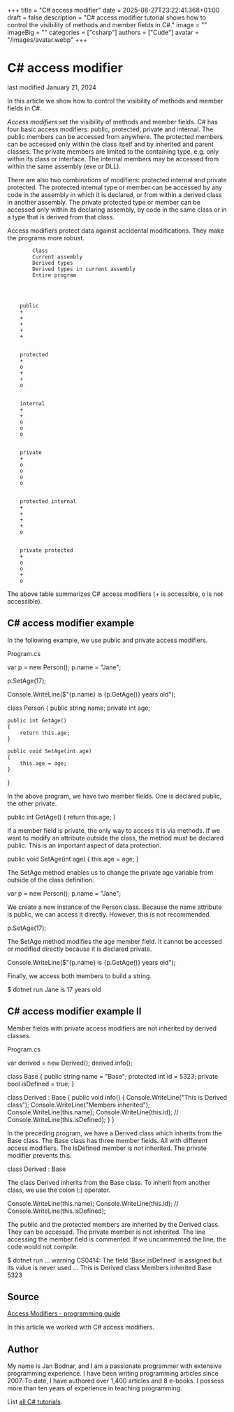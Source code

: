+++
title = "C# access modifier"
date = 2025-08-27T23:22:41.368+01:00
draft = false
description = "C# access modifier tutorial shows how to control the visibility of methods and member fields in C#."
image = ""
imageBig = ""
categories = ["csharp"]
authors = ["Cude"]
avatar = "/images/avatar.webp"
+++

# C# access modifier

last modified January 21, 2024

 

In this article we show how to control the visibility of methods and member
fields in C#.

*Access modifiers* set the visibility of methods and member fields.
C# has four basic access modifiers: public, protected,
private and internal. The public members
can be accessed from anywhere. The protected members can be
accessed only within the class itself and by inherited and parent classes. The
private members are limited to the containing type, e.g. only
within its class or interface. The internal members may be accessed
from within the same assembly (exe or DLL).

There are also two combinations of modifiers: protected internal
and private protected. The protected internal type or
member can be accessed by any code in the assembly in which it is declared, or
from within a derived class in another assembly. The private
protected type or member can be accessed only within its declaring
assembly, by code in the same class or in a type that is derived from that
class.

Access modifiers protect data against accidental modifications. They make
the programs more robust.

    
        
            
            Class
            Current assembly
            Derived types
            Derived types in current assembly
            Entire program
        
    

    
        public
        +
        +
        +
        +
        +
    
    
        protected
        +
        o
        +
        +
        o
    
    
        internal
        +
        +
        o
        o
        o
    
    
        private
        +
        o
        o
        o
        o
    
    
        protected internal
        +
        +
        +
        +
        o
    
    
        private protected
        +
        o
        o
        +
        o
    

The above table summarizes C# access modifiers (+ is accessible, o is not
accessible).

## C# access modifier example

In the following example, we use public and private access modifiers.

Program.cs
  

var p = new Person();
p.name = "Jane";

p.SetAge(17);

Console.WriteLine($"{p.name} is {p.GetAge()} years old");

class Person
{
    public string name;
    private int age;

    public int GetAge()
    {
        return this.age;
    }

    public void SetAge(int age)
    {
        this.age = age;
    }
}

In the above program, we have two member fields. One is declared public, the
other private.

public int GetAge()
{
    return this.age;
}

If a member field is private, the only way to access it is via
methods. If we want to modify an attribute outside the class, the method must be
declared public. This is an important aspect of data protection.

public void SetAge(int age)
{
    this.age = age;
}

The SetAge method enables us to change the private
age variable from outside of the class definition.

var p = new Person();
p.name = "Jane";

We create a new instance of the Person class. Because the name
attribute is public, we can access it directly. However, this is
not recommended.

p.SetAge(17);

The SetAge method modifies the age member field. It cannot be
accessed or modified directly because it is declared private.

Console.WriteLine($"{p.name} is {p.GetAge()} years old");

Finally, we access both members to build a string.

$ dotnet run
Jane is 17 years old

## C# access modifier example II

Member fields with private access modifiers are not inherited by
derived classes.

Program.cs
  

var derived = new Derived();
derived.info();

class Base
{
    public string name = "Base";
    protected int id = 5323;
    private bool isDefined = true;
}

class Derived : Base
{
    public void info()
    {
        Console.WriteLine("This is Derived class");
        Console.WriteLine("Members inherited");
        Console.WriteLine(this.name);
        Console.WriteLine(this.id);
        // Console.WriteLine(this.isDefined);
    }
}

In the preceding program, we have a Derived class which inherits
from the Base class. The Base class has three member
fields. All with different access modifiers. The isDefined member is not
inherited. The private modifier prevents this.

class Derived : Base

The class Derived inherits from the Base class. To
inherit from another class, we use the colon (:) operator.

Console.WriteLine(this.name);
Console.WriteLine(this.id);
// Console.WriteLine(this.isDefined);

The public and the protected members are inherited by
the Derived class. They can be accessed. The private
member is not inherited. The line accessing the member field is commented. If we
uncommented the line, the code would not compile.

$ dotnet run
... warning CS0414: The field 'Base.isDefined' is assigned but its value is 
never used ...
This is Derived class
Members inherited
Base
5323

## Source

[Access Modifiers - programming guide](https://learn.microsoft.com/en-us/dotnet/csharp/programming-guide/classes-and-structs/access-modifiers)

In this article we worked with C# access modifiers.

## Author

My name is Jan Bodnar, and I am a passionate programmer with extensive
programming experience. I have been writing programming articles since 2007.
To date, I have authored over 1,400 articles and 8 e-books. I possess more
than ten years of experience in teaching programming.

List [all C# tutorials](/csharp/).